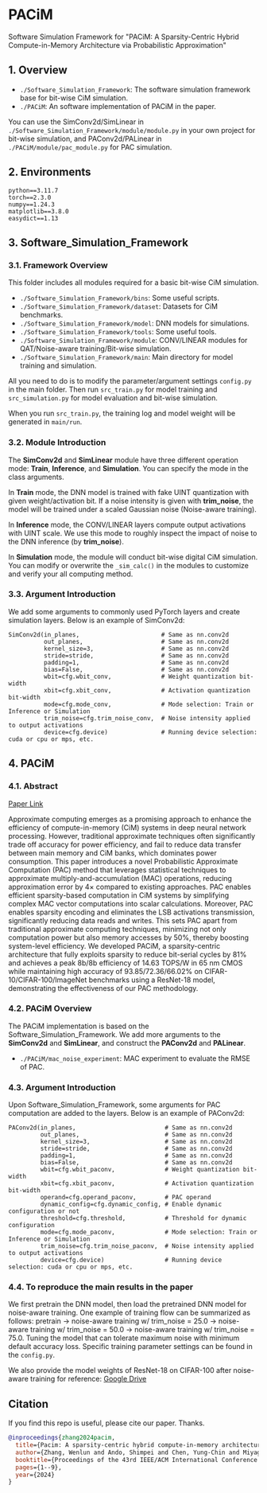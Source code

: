 # PACiM
Software Simulation Framework for "PACiM: A Sparsity-Centric Hybrid Compute-in-Memory Architecture via Probabilistic Approximation"

## 1. Overview

* `./Software_Simulation_Framework`: The software simulation framework base for bit-wise CiM simulation.
* `./PACiM`: An software implementation of PACiM in the paper.

You can use the SimConv2d/SimLinear in `./Software_Simulation_Framework/module/module.py` in your own project for bit-wise simulation, and PAConv2d/PALinear in `./PACiM/module/pac_module.py` for PAC simulation.

## 2. Environments

```
python==3.11.7
torch==2.3.0
numpy==1.24.3
matplotlib==3.8.0
easydict==1.13
```

## 3. Software_Simulation_Framework

### 3.1. Framework Overview

This folder includes all modules required for a basic bit-wise CiM simulation.

* `./Software_Simulation_Framework/bins`: Some useful scripts.
* `./Software_Simulation_Framework/dataset`: Datasets for CiM benchmarks.
* `./Software_Simulation_Framework/model`: DNN models for simulations.
* `./Software_Simulation_Framework/tools`: Some useful tools.
* `./Software_Simulation_Framework/module`: CONV/LINEAR modules for QAT/Noise-aware training/Bit-wise simulation.
* `./Software_Simulation_Framework/main`: Main directory for model training and simulation.

All you need to do is to modify the parameter/argument settings `config.py` in the main folder. Then run `src_train.py` for model training and `src_simulation.py` for model evaluation and bit-wise simulation.

When you run `src_train.py`, the training log and model weight will be generated in `main/run`.

### 3.2. Module Introduction

The **SimConv2d** and **SimLinear** module have three different operation mode: **Train**, **Inference**, and **Simulation**. You can specify the mode in the class arguments.

In **Train** mode, the DNN model is trained with fake UINT quantization with given weight/activation bit. If a noise intensity is given with **trim_noise**, the model will be trained under a scaled Gaussian noise (Noise-aware training).

In **Inference** mode, the CONV/LINEAR layers compute output activations with UINT scale. We use this mode to roughly inspect the impact of noise to the DNN inference (by **trim_noise**).

In **Simulation** mode, the module will conduct bit-wise digital CiM simulation. You can modify or overwrite the `_sim_calc()` in the modules to customize and verify your all computing method.

### 3.3. Argument Introduction

We add some arguments to commonly used PyTorch layers and create simulation layers. Below is an example of SimConv2d:

```
SimConv2d(in_planes,                       # Same as nn.conv2d
          out_planes,                      # Same as nn.conv2d
          kernel_size=3,                   # Same as nn.conv2d
          stride=stride,                   # Same as nn.conv2d
          padding=1,                       # Same as nn.conv2d
          bias=False,                      # Same as nn.conv2d
          wbit=cfg.wbit_conv,              # Weight quantization bit-width
          xbit=cfg.xbit_conv,              # Activation quantization bit-width
          mode=cfg.mode_conv,              # Mode selection: Train or Inference or Simulation
          trim_noise=cfg.trim_noise_conv,  # Noise intensity applied to output activations
          device=cfg.device)               # Running device selection: cuda or cpu or mps, etc.
```

## 4. PACiM

### 4.1. Abstract

<a href="https://dl.acm.org/doi/abs/10.1145/3676536.3676704" target="_blank">Paper Link</a>

Approximate computing emerges as a promising approach to enhance the efficiency of compute-in-memory (CiM) systems in deep neural network processing. However, traditional approximate techniques often significantly trade off accuracy for power efficiency, and fail to reduce data transfer between main memory and CiM banks, which dominates power consumption. This paper introduces a novel Probabilistic Approximate Computation (PAC) method that leverages statistical techniques to approximate multiply-and-accumulation (MAC) operations, reducing approximation error by $4\times$ compared to existing approaches. PAC enables efficient sparsity-based computation in CiM systems by simplifying complex MAC vector computations into scalar calculations. Moreover, PAC enables sparsity encoding and eliminates the LSB activations transmission, significantly reducing data reads and writes. This sets PAC apart from traditional approximate computing techniques, minimizing not only computation power but also memory accesses by 50\%, thereby boosting system-level efficiency. We developed PACiM, a sparsity-centric architecture that fully exploits sparsity to reduce bit-serial cycles by 81\% and achieves a peak 8b/8b efficiency of 14.63 TOPS/W in 65 nm CMOS while maintaining high accuracy of 93.85/72.36/66.02\% on CIFAR-10/CIFAR-100/ImageNet benchmarks using a ResNet-18 model, demonstrating the effectiveness of our PAC methodology.

### 4.2. PACiM Overview

The PACiM implementation is based on the Software_Simulation_Framework. We add more arguments to the **SimConv2d** and **SimLinear**, and construct the **PAConv2d** and **PALinear**.

* `./PACiM/mac_noise_experiment`: MAC experiment to evaluate the RMSE of PAC.

### 4.3. Argument Introduction

Upon Software_Simulation_Framework, some arguments for PAC computation are added to the layers. Below is an example of PAConv2d:

```
PAConv2d(in_planes,                         # Same as nn.conv2d
         out_planes,                        # Same as nn.conv2d
         kernel_size=3,                     # Same as nn.conv2d
         stride=stride,                     # Same as nn.conv2d
         padding=1,                         # Same as nn.conv2d
         bias=False,                        # Same as nn.conv2d
         wbit=cfg.wbit_paconv,              # Weight quantization bit-width
         xbit=cfg.xbit_paconv,              # Activation quantization bit-width
         operand=cfg.operand_paconv,        # PAC operand
         dynamic_config=cfg.dynamic_config, # Enable dynamic configuration or not
         threshold=cfg.threshold,           # Threshold for dynamic configuration
         mode=cfg.mode_paconv,              # Mode selection: Train or Inference or Simulation
         trim_noise=cfg.trim_noise_paconv,  # Noise intensity applied to output activations  
         device=cfg.device)                 # Running device selection: cuda or cpu or mps, etc.
```

### 4.4. To reproduce the main results in the paper

We first pretrain the DNN model, then load the pretrained DNN model for noise-aware training. One example of training flow can be summarized as follows: pretrain -> noise-aware training w/ trim_noise = 25.0 -> noise-aware training w/ trim_noise = 50.0 -> noise-aware training w/ trim_noise = 75.0. Tuning the model that can tolerate maximum noise with minimum default accuracy loss. Specific training parameter settings can be found in the `config.py`.

We also provide the model weights of ResNet-18 on CIFAR-100 after noise-aware training for reference: <a href="https://drive.google.com/file/d/1w-izC_dO6da5HAVLZTLXIMJSokkx4wys/view?usp=drive_link" target="_blank">Google Drive</a>

## Citation

If you find this repo is useful, please cite our paper. Thanks.

```bibtex
@inproceedings{zhang2024pacim,
  title={Pacim: A sparsity-centric hybrid compute-in-memory architecture via probabilistic approximation},
  author={Zhang, Wenlun and Ando, Shimpei and Chen, Yung-Chin and Miyagi, Satomi and Takamaeda-Yamazaki, Shinya and Yoshioka, Kentaro},
  booktitle={Proceedings of the 43rd IEEE/ACM International Conference on Computer-Aided Design},
  pages={1--9},
  year={2024}
}
```
